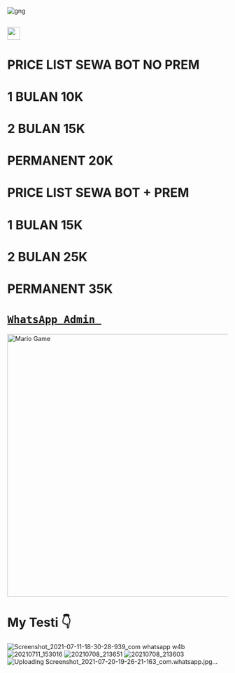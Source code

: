 

![gng](https://user-images.githubusercontent.com/88885503/131461098-2a9506e2-07ea-4be0-8fdf-fdbe4c1e433c.jpg)











## <img src="https://github.com/TheDudeThatCode/TheDudeThatCode/blob/master/Assets/Hi.gif" width="29px"> 

# PRICE LIST SEWA BOT NO PREM

# 1 BULAN 10K

# 2 BULAN 15K

# PERMANENT 20K



# PRICE LIST SEWA BOT + PREM

# 1 BULAN 15K

# 2 BULAN 25K

# PERMANENT 35K

# [`WhatsApp Admin `](https://wa.me/+6285215988509)



<img src="https://github.com/TheDudeThatCode/TheDudeThatCode/blob/master/Assets/Mario_Gameplay.gif" alt="Mario Game" width="600" />



# My Testi 👇


![Screenshot_2021-07-11-18-30-28-939_com whatsapp w4b](https://user-images.githubusercontent.com/88885503/131460791-3ebacb1c-5cef-4296-91a0-cf917b3841a7.jpg)
![20210711_153016](https://user-images.githubusercontent.com/88885503/131460836-153e33e7-4766-4f0b-afd8-f71e685b0f4e.jpg)
![20210708_213651](https://user-images.githubusercontent.com/88885503/131460872-d2ad6ae4-3448-44bb-aec6-befe830d460c.jpg)
![20210708_213603](https://user-images.githubusercontent.com/88885503/131460889-e34637fb-fc5f-4bbd-8b1e-ac8bf4819781.jpg)
![Uploading Screenshot_2021-07-20-19-26-21-163_com.whatsapp.jpg…]()
